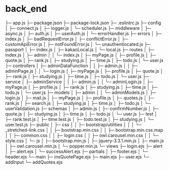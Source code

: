 # back_end
├─ app.js
├─ package.json
├─ package-lock.json
├─ .eslintrc.js
├─ config
│  ├─ connect.js
│  ├─ logger.js
│  └─ scheduler.js
├─ middleware
│  ├─ async.js
│  ├─ auth.js
│  ├─ userAuth.js
│  └─ errorHandler.js
├─ errors
│  ├─ index.js
│  ├─ badRequestError.js
│  ├─ conflictError.js
│  ├─ customApiError.js
│  ├─ notFoundError.js
│  └─ unauthentiocated.js
├─ passport
│  ├─ index.js
│  ├─ kakaoLocal.js
│  └─ local.js
├─ routes
│  ├─ index.js
│  ├─ admin
│  │  └─ index.js
│  ├─ myPage.js
│  ├─ profile.js
│  ├─ quote.js
│  ├─ rank.js
│  ├─ studying.js
│  ├─ time.js
│  ├─ todo.js
│  └─ user.js
├─ controllers
│  ├─ adminDataFunction
│  │  ├─ admin.js
│  │  ├─ adminPage.js
│  │  └─ login.js
│  ├─ myPage.js
│  ├─ profile.js
│  ├─ quote.js
│  ├─ rank.js
│  ├─ studying.js
│  ├─ time.js
│  ├─ todo.js
│  └─ user.js
├─ service
│  ├─ adminService
│  │  ├─ admin.js
│  │  └─ adminLogin.js
│  ├─ myPage.js
│  ├─ profile.js
│  ├─ rank.js
│  ├─ studying.js
│  ├─ time.js
│  ├─ todo.js
│  └─ user.js
├─ models
│  ├─ admin
│  │  └─ adminModels.js
│  ├─ login.js
│  ├─ mail.js
│  ├─ myPage.js
│  ├─ profile.js
│  ├─ quotes.js
│  ├─ rank.js
│  ├─ search.js
│  ├─ studying.js
│  ├─ time.js
│  ├─ todo.js
│  └─ userValidation.js
├─ schemas
│  ├─ admin.js
│  ├─ confirmNumber.js
│  ├─ quote.js
│  ├─ studying.js
│  ├─ time.js
│  ├─ todo.js
│  └─ user.js
├─ test
│  ├─ rank.test.js
│  ├─ time.test.js
│  ├─ todo.test.js
│  ├─ studying.js
│  └─ user.test.js
├─ public
│  ├─ css
│  │  ├─ bootstrap/utilities
│  │  │  └─ _stretched-link.css
│  │  ├─ bootstrap.min.css
│  │  ├─ bootstrap.min.css.map
│  │  ├─ common.css
│  │  ├─ login.css
│  │  ├─ owl.carousel.min.css
│  │  └─ style.css
│  └─ js
│     ├─ bootstrap.min.js
│     ├─ jquery-3.3.1.min.js
│     ├─ main.js
│     ├─ owl.carousel.min.js
│     └─ popper.min.js
└─ views
   ├─ login.ejs
   ├─ alert
   │  ├─ alert.ejs
   │  └─ successAlert.ejs
   ├─ partials
   │  ├─ footer.ejs
   │  └─ header.ejs
   └─ main
      ├─ insQuotePage.ejs
      ├─ main.ejs
      ├─ user.ejs
      └─ addInput
         └─ addQuotes.ejs
         
         
         
         
